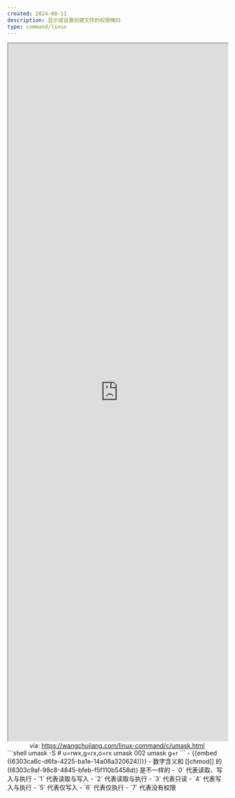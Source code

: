 ```yaml
---
created: 2024-08-11
description: 显示或设置创建文件的权限掩码
type: command/linux
---
```


<iframe src='https://wangchujiang.com/linux-command/c/umask.html' style='height:40vh;width:100%' class='iframe-radius' allow='fullscreen'></iframe>
<center>via: <a href='https://wangchujiang.com/linux-command/c/umask.html' target='_blank' class='external-link'>https://wangchujiang.com/linux-command/c/umask.html</a></center>
```shell
umask -S
# u=rwx,g=rx,o=rx
umask 002
umask g+r
```
- {{embed ((6303ca6c-d6fa-4225-ba1e-14a08a320624))}}
- 数字含义和 [[chmod]] 的 ((6303c9af-98c8-4845-bfeb-f5f110b5458d)) 是不一样的
    - `0` 代表读取、写入与执行
    - `1` 代表读取与写入
    - `2` 代表读取与执行
    - `3` 代表只读
    - `4` 代表写入与执行
    - `5` 代表仅写入
    - `6` 代表仅执行
    - `7` 代表没有权限